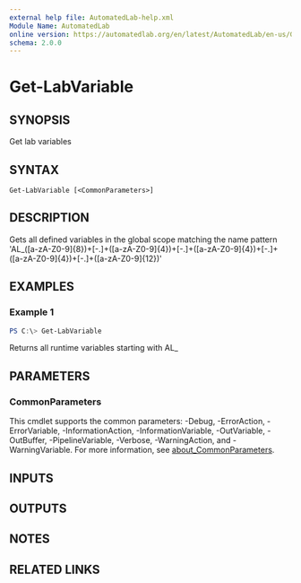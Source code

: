 ```yaml
---
external help file: AutomatedLab-help.xml
Module Name: AutomatedLab
online version: https://automatedlab.org/en/latest/AutomatedLab/en-us/Get-LabVariable
schema: 2.0.0
---
```


# Get-LabVariable

## SYNOPSIS
Get lab variables

## SYNTAX

```
Get-LabVariable [<CommonParameters>]
```

## DESCRIPTION
Gets all defined variables in the global scope matching the name pattern 'AL_(\[a-zA-Z0-9\]{8})+\[-.\]+(\[a-zA-Z0-9\]{4})+\[-.\]+(\[a-zA-Z0-9\]{4})+\[-.\]+(\[a-zA-Z0-9\]{4})+\[-.\]+(\[a-zA-Z0-9\]{12})'

## EXAMPLES

### Example 1
```powershell
PS C:\> Get-LabVariable
```

Returns all runtime variables starting with AL_

## PARAMETERS

### CommonParameters
This cmdlet supports the common parameters: -Debug, -ErrorAction, -ErrorVariable, -InformationAction, -InformationVariable, -OutVariable, -OutBuffer, -PipelineVariable, -Verbose, -WarningAction, and -WarningVariable. For more information, see [about_CommonParameters](http://go.microsoft.com/fwlink/?LinkID=113216).

## INPUTS

## OUTPUTS

## NOTES

## RELATED LINKS

